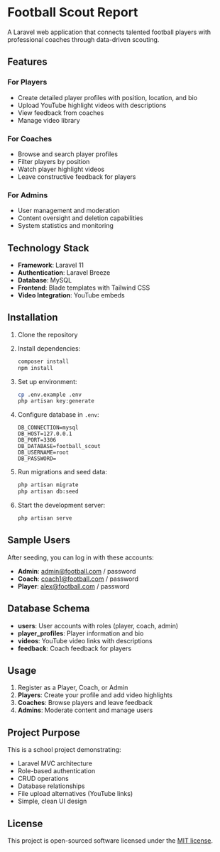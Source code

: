 # Football Scout Report

A Laravel web application that connects talented football players with professional coaches through data-driven scouting.

## Features

### For Players
- Create detailed player profiles with position, location, and bio
- Upload YouTube highlight videos with descriptions
- View feedback from coaches
- Manage video library

### For Coaches
- Browse and search player profiles
- Filter players by position
- Watch player highlight videos
- Leave constructive feedback for players

### For Admins
- User management and moderation
- Content oversight and deletion capabilities
- System statistics and monitoring

## Technology Stack

- **Framework**: Laravel 11
- **Authentication**: Laravel Breeze
- **Database**: MySQL
- **Frontend**: Blade templates with Tailwind CSS
- **Video Integration**: YouTube embeds

## Installation

1. Clone the repository
2. Install dependencies:
   ```bash
   composer install
   npm install
   ```

3. Set up environment:
   ```bash
   cp .env.example .env
   php artisan key:generate
   ```

4. Configure database in `.env`:
   ```
   DB_CONNECTION=mysql
   DB_HOST=127.0.0.1
   DB_PORT=3306
   DB_DATABASE=football_scout
   DB_USERNAME=root
   DB_PASSWORD=
   ```

5. Run migrations and seed data:
   ```bash
   php artisan migrate
   php artisan db:seed
   ```

6. Start the development server:
   ```bash
   php artisan serve
   ```

## Sample Users

After seeding, you can log in with these accounts:

- **Admin**: admin@football.com / password
- **Coach**: coach1@football.com / password
- **Player**: alex@football.com / password

## Database Schema

- **users**: User accounts with roles (player, coach, admin)
- **player_profiles**: Player information and bio
- **videos**: YouTube video links with descriptions
- **feedback**: Coach feedback for players

## Usage

1. Register as a Player, Coach, or Admin
2. **Players**: Create your profile and add video highlights
3. **Coaches**: Browse players and leave feedback
4. **Admins**: Moderate content and manage users

## Project Purpose

This is a school project demonstrating:
- Laravel MVC architecture
- Role-based authentication
- CRUD operations
- Database relationships
- File upload alternatives (YouTube links)
- Simple, clean UI design

## License

This project is open-sourced software licensed under the [MIT license](https://opensource.org/licenses/MIT).
